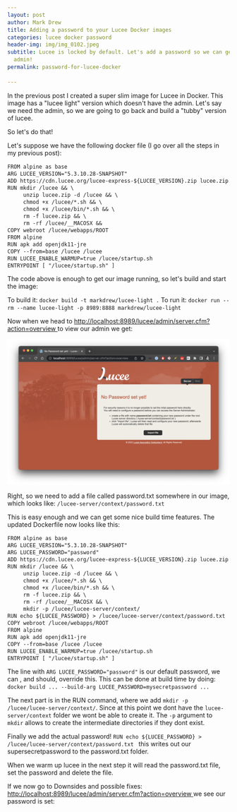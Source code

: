 ```yaml
---
layout: post
author: Mark Drew
title: Adding a password to your Lucee Docker images
categories: lucee docker password
header-img: img/img_0102.jpeg
subtitle: Lucee is locked by default. Let's add a password so we can get into the
  admin!
permalink: password-for-lucee-docker

---
```

In the previous post I created a super slim image for Lucee in Docker. This image has a "lucee light" version which doesn't have the admin. Let's say we need the admin, so we are going to go back and build a "tubby" version of lucee.

So let's do that!

Let's suppose we have the following docker file (I go over all the steps in my previous post):

    FROM alpine as base
    ARG LUCEE_VERSION="5.3.10.28-SNAPSHOT"
    ADD https://cdn.lucee.org/lucee-express-${LUCEE_VERSION}.zip lucee.zip
    RUN mkdir /lucee && \
         unzip lucee.zip -d /lucee && \
         chmod +x /lucee/*.sh && \
         chmod +x /lucee/bin/*.sh && \
         rm -f lucee.zip && \
         rm -rf /lucee/__MACOSX && 
    COPY webroot /lucee/webapps/ROOT
    FROM alpine
    RUN apk add openjdk11-jre
    COPY --from=base /lucee /lucee
    RUN LUCEE_ENABLE_WARMUP=true /lucee/startup.sh
    ENTRYPOINT [ "/lucee/startup.sh" ]

The code above is enough to get our image running, so let's build and start the image:

To build it: `docker build -t markdrew/lucee-light .`
To run it: `docker run --rm --name lucee-light -p 8989:8888 markdrew/lucee-light`

Now when we head to [http://localhost:8989/lucee/admin/server.cfm?action=overview ]()to view our admin we get:

![](/img/screenshot-2022-07-21-at-13-58-14.png)

Right, so we need to add a file called password.txt somewhere in our image, which looks like: `/lucee-server/context/password.txt`

This is easy enough and we can get some nice build time features. The updated Dockerfile now looks like this:

```
FROM alpine as base
ARG LUCEE_VERSION="5.3.10.28-SNAPSHOT"
ARG LUCEE_PASSWORD="password"
ADD https://cdn.lucee.org/lucee-express-${LUCEE_VERSION}.zip lucee.zip
RUN mkdir /lucee && \
     unzip lucee.zip -d /lucee && \
     chmod +x /lucee/*.sh && \
     chmod +x /lucee/bin/*.sh && \
     rm -f lucee.zip && \
     rm -rf /lucee/__MACOSX && \
     mkdir -p /lucee/lucee-server/context/
RUN echo ${LUCEE_PASSWORD} > /lucee/lucee-server/context/password.txt 
COPY webroot /lucee/webapps/ROOT
FROM alpine
RUN apk add openjdk11-jre
COPY --from=base /lucee /lucee
RUN LUCEE_ENABLE_WARMUP=true /lucee/startup.sh
ENTRYPOINT [ "/lucee/startup.sh" ]
```

The line with `ARG LUCEE_PASSWORD="password"` is our default password, we can , and should, override this. This can be done at build time by doing:
`docker build ... --build-arg LUCEE_PASSWORD=mysecretpassword ...`

The next part is in the RUN command, where we add `mkdir -p /lucee/lucee-server/context/`. Since at this point we dont have the `lucee-server/context` folder we wont be able to create it. The `-p` argument to `mkdir` allows to create the intermediate directories if they dont exist. 

Finally we add the actual password! `RUN echo ${LUCEE_PASSWORD} > /lucee/lucee-server/context/password.txt ` this writes out our supersecretpassword to the password.txt folder.

When we warm up lucee in the next step it will read the password.txt file, set the password and delete the file. 

If we now go to 
Downsides and possible fixes: [http://localhost:8989/lucee/admin/server.cfm?action=overview ]() we see our password is set:




